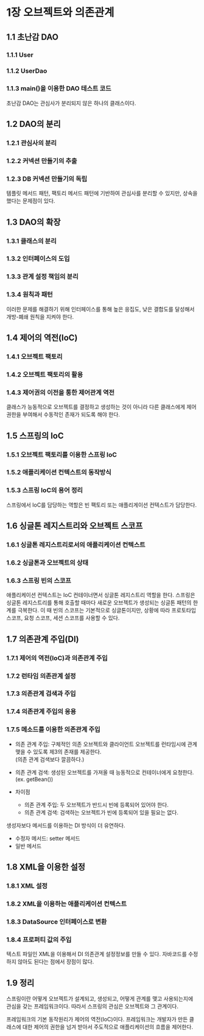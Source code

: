 # 1장 오브젝트와 의존관계
## 1.1 초난감 DAO
### 1.1.1 User
### 1.1.2 UserDao
### 1.1.3 main()을 이용한 DAO 테스트 코드

초난감 DAO는 관심사가 분리되지 않은 하나의 클래스이다.

## 1.2 DAO의 분리
### 1.2.1 관심사의 분리
### 1.2.2 커넥션 만들기의 추출
### 1.2.3 DB 커넥션 만들기의 독립

템플릿 메서드 패턴, 팩토리 메서드 패턴에 기반하여 관심사를 분리할 수 있지만, 상속을 했다는 문제점이 있다.

## 1.3 DAO의 확장
### 1.3.1 클래스의 분리
### 1.3.2 인터페이스의 도입
### 1.3.3 관계 설정 책임의 분리
### 1.3.4 원칙과 패턴

이러한 문제를 해결하기 위해 인터페이스를 통해 높은 응집도, 낮은 결합도를 달성해서 개방-폐쇄 원칙을 지켜야 한다.

## 1.4 제어의 역전(IoC)
### 1.4.1 오브젝트 팩토리
### 1.4.2 오브젝트 팩토리의 활용
### 1.4.3 제어권의 이전을 통한 제어관계 역전

클래스가 능동적으로 오브젝트를 결정하고 생성하는 것이 아니라 다른 클래스에게 제어 권한을 부여해서 수동적인 존재가 되도록 해야 한다.

## 1.5 스프링의 IoC
### 1.5.1 오브젝트 팩토리를 이용한 스프링 IoC
### 1.5.2 애플리케이션 컨텍스트의 동작방식
### 1.5.3 스프링 IoC의 용어 정리

스프링에서 IoC를 담당하는 역할은 빈 팩토리 또는 애플리게이션 컨텍스트가 담당한다.

## 1.6 싱글톤 레지스트리와 오브젝트 스코프
### 1.6.1 싱글톤 레지스트리로서의 애플리케이션 컨텍스트
### 1.6.2 싱글톤과 오브젝트의 상태
### 1.6.3 스프링 빈의 스코프

애플리케이션 컨텍스트는 IoC 컨테이너면서 싱글톤 레지스트리 역할을 한다. 
스프링은 싱글톤 레지스트리를 통해 호출할 때마다 새로운 오브젝트가 생성되는 싱글톤 패턴의 한계를 극복한다.
이 때 빈의 스코프는 기본적으로 싱글톤이지만, 상황에 따라 프로토타입 스코프, 요청 스코프, 세션 스코프를 사용할 수 있다.  

## 1.7 의존관계 주입(DI)
### 1.7.1 제어의 역전(IoC)과 의존관계 주입
### 1.7.2 런타임 의존관계 설정
### 1.7.3 의존관계 검색과 주입
### 1.7.4 의존관계 주입의 응용
### 1.7.5 메소드를 이용한 의존관계 주입

- 의존 관계 주입: 구체적인 의존 오브젝트와 클라이언트 오브젝트를 런타임시에 관계 맺을 수 있도록 제3의 존재를 제공한다.<br>(의존 관계 검색보다 깔끔하다.)
- 의존 관계 검색: 생성된 오브젝트를 가져올 때 능동적으로 컨테이너에게 요청한다.(ex. getBean())

- 차이점
  - 의존 관계 주입: 두 오브젝트가 반드시 빈에 등록되어 있어야 한다.
  - 의존 관계 검색: 검색하는 오브젝트가 빈에 등록되어 있을 필요는 없다.

생성자보다 메서드를 이용하는 DI 방식이 더 유연하다.
- 수정자 메서드: setter 메서드
- 일반 메서드

## 1.8 XML을 이용한 설정
### 1.8.1 XML 설정
### 1.8.2 XML을 이용하는 애플리케이션 컨텍스트
### 1.8.3 DataSource 인터페이스로 변환
### 1.8.4 프로퍼티 값의 주입

텍스트 파일인 XML을 이용해서 DI 의존관계 설정정보를 만들 수 있다.
자바코드를 수정하지 않아도 된다는 점에서 장점이 많다.

## 1.9 정리
스프링이란 어떻게 오브젝트가 설계되고, 생성되고, 어떻게 관계를 맺고 사용되는지에 관심을 갖는 프레임워크이다.
따라서 스프링의 관심은 오브젝트와 그 관계이다.

프레임워크의 기본 동작원리가 제어의 역전(IoC)이다. 
프레임워크는 개발자가 만든 클래스에 대한 제어의 권한을 넘겨 받아서 주도적으로 애플리케이션의 흐름을 제어한다. 